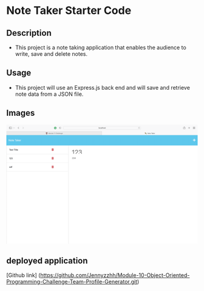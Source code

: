 # Note Taker Starter Code

## Description

- This project is a note taking application that enables the audience to write, save and delete notes.

## Usage

- This project will use an Express.js back end and will save and retrieve note data from a JSON file. 


## Images

![Terminal](./assets/1.png)


## deployed application


[Github link] (https://github.com/Jennyzzhh/Module-10-Object-Oriented-Programming-Challenge-Team-Profile-Generator.git)